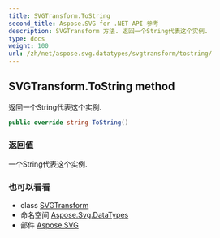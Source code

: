 ```yaml
---
title: SVGTransform.ToString
second_title: Aspose.SVG for .NET API 参考
description: SVGTransform 方法. 返回一个String代表这个实例.
type: docs
weight: 100
url: /zh/net/aspose.svg.datatypes/svgtransform/tostring/
---
```

## SVGTransform.ToString method

返回一个String代表这个实例.

```csharp
public override string ToString()
```

### 返回值

一个String代表这个实例.

### 也可以看看

* class [SVGTransform](../)
* 命名空间 [Aspose.Svg.DataTypes](../../svgtransform/)
* 部件 [Aspose.SVG](../../../)


